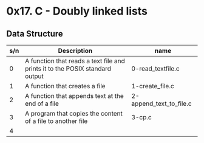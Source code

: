 # 0x17. C - Doubly linked lists

## Data Structure

| s/n | Description                                                                  | name                    |
| --- | ---------------------------------------------------------------------------- | ----------------------- |
| 0   | A function that reads a text file and prints it to the POSIX standard output | 0-read_textfile.c       |
| 1   | A function that creates a file                                               | 1-create_file.c         |
| 2   | A function that appends text at the end of a file                            | 2-append_text_to_file.c |
| 3   | A program that copies the content of a file to another file                  | 3-cp.c                  |
| 4   |                                                                              |                         |

